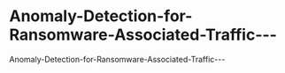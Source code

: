 # Anomaly-Detection-for-Ransomware-Associated-Traffic---
Anomaly-Detection-for-Ransomware-Associated-Traffic---
